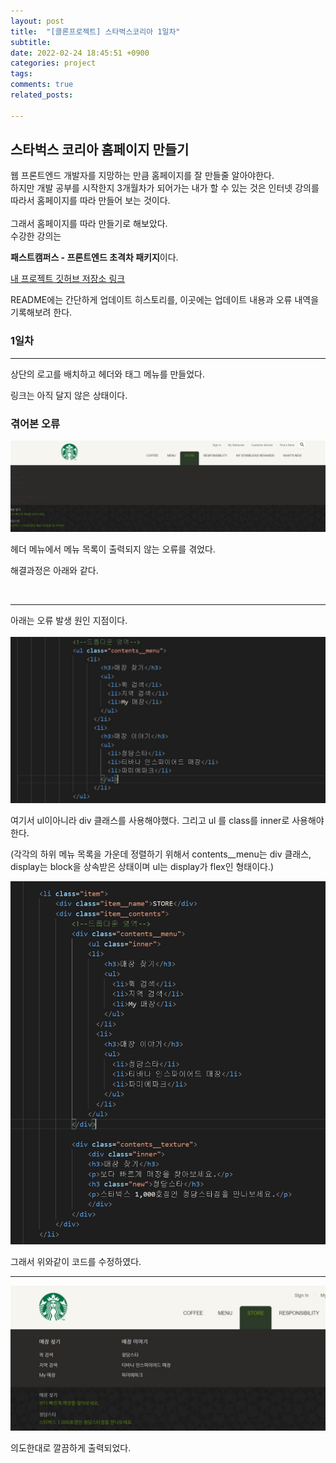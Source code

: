 ```yaml
---
layout: post
title:  "[클론프로젝트] 스타벅스코리아 1일차"
subtitle:
date: 2022-02-24 18:45:51 +0900
categories: project
tags:
comments: true
related_posts:

---
```


## 스타벅스 코리아 홈페이지 만들기

웹 프론트엔드 개발자를 지망하는 만큼 홈페이지를 잘 만들줄 알아야한다.<br/>
하지만 개발 공부를 시작한지 3개월차가 되어가는 내가 할 수 있는 것은 인터넷 강의를 따라서 홈페이지를 따라 만들어 보는 것이다.<br/>
<br/>
그래서 홈페이지를 따라 만들기로 해보았다.<br/>
수강한 강의는 <br/>

**패스트캠퍼스 - 프론트엔드 초격차 패키지**이다.<br/>

[내 프로젝트 깃허브 저장소 링크](https://github.com/WookeyKim95/clone_StarbucksKorea)

README에는 간단하게 업데이트 히스토리를, 이곳에는 업데이트 내용과 오류 내역을 기록해보려 한다.<br/>


### 1일차
---

상단의 로고를 배치하고 헤더와 태그 메뉴를 만들었다.<br/>

링크는 아직 달지 않은 상태이다.

### 겪어본 오류

![오류1](https://github.com/WookeyKim95/clone_StarbucksKorea/blob/main/error_capture/2022_02_24_1.jpg?raw=true)

헤더 메뉴에서 메뉴 목록이 출력되지 않는 오류를 겪었다.<br/>

해결과정은 아래와 같다.<br/>

<br/>

---

아래는 오류 발생 원인 지점이다.<br/>
<br/>
![오류원인](https://github.com/WookeyKim95/clone_StarbucksKorea/blob/main/error_capture/2022_02_24_1_cause.jpg?raw=true)

여기서 ul이아니라 div 클래스를 사용해야했다. 그리고 ul 를 class를 inner로 사용해야한다.<br/>

(각각의 하위 메뉴 목록을 가운데 정렬하기 위해서 contents__menu는 div 클래스, display는 block을 상속받은 상태이며 ul는 display가 flex인 형태이다.)

![오류수정](https://github.com/WookeyKim95/clone_StarbucksKorea/blob/main/error_capture/2022_02_24_1_fix.jpg?raw=true)

그래서 위와같이 코드를 수정하였다.<br/>

---

![오류수정](https://github.com/WookeyKim95/clone_StarbucksKorea/blob/main/error_capture/2022_02_24_1_fix_result.jpg?raw=true)

의도한대로 깔끔하게 출력되었다.<br/>




